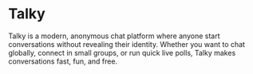 # Talky
Talky is a modern, anonymous chat platform where anyone start conversations without revealing their identity. Whether you want to chat globally, connect in small groups, or run quick live polls, Talky makes conversations fast, fun, and free.
